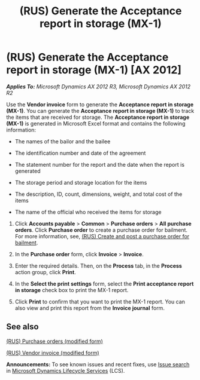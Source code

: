 ﻿---
title: (RUS) Generate the Acceptance report in storage (MX-1)
TOCTitle: (RUS) Generate the Acceptance report in storage (MX-1)
ms:assetid: ed72a9bc-d15e-4a89-aea1-f88d1b79b79c
ms:mtpsurl: https://technet.microsoft.com/en-us/library/JJ856186(v=AX.60)
ms:contentKeyID: 50407025
ms.date: 05/02/2014
mtps_version: v=AX.60
---

# (RUS) Generate the Acceptance report in storage (MX-1) [AX 2012]


_**Applies To:** Microsoft Dynamics AX 2012 R3, Microsoft Dynamics AX 2012 R2_

Use the **Vendor invoice** form to generate the **Acceptance report in storage (MX-1)**. You can generate the **Acceptance report in storage (MX-1)** to track the items that are received for storage. The **Acceptance report in storage (MX-1)** is generated in Microsoft Excel format and contains the following information:

  - The names of the bailor and the bailee

  - The identification number and date of the agreement

  - The statement number for the report and the date when the report is generated

  - The storage period and storage location for the items

  - The description, ID, count, dimensions, weight, and total cost of the items

  - The name of the official who received the items for storage

<!-- end list -->

1.  Click **Accounts payable** \> **Common** \> **Purchase orders** \> **All purchase orders**. Click **Purchase order** to create a purchase order for bailment. For more information, see, [(RUS) Create and post a purchase order for bailment](rus-create-and-post-a-purchase-order-for-bailment.md).

2.  In the **Purchase order** form, click **Invoice** \> **Invoice**.

3.  Enter the required details. Then, on the **Process** tab, in the **Process** action group, click **Print**.

4.  In the **Select the print settings** form, select the **Print acceptance report in storage** check box to print the MX-1 report.

5.  Click **Print** to confirm that you want to print the MX-1 report. You can also view and print this report from the **Invoice journal** form.

## See also

[(RUS) Purchase orders (modified form)](https://technet.microsoft.com/en-us/library/jj733294\(v=ax.60\))

[(RUS) Vendor invoice (modified form)](https://technet.microsoft.com/en-us/library/jj733265\(v=ax.60\))

  
**Announcements:** To see known issues and recent fixes, use [Issue search](http://go.microsoft.com/fwlink/?linkid=389258) in [Microsoft Dynamics Lifecycle Services](http://go.microsoft.com/fwlink/?linkid=306505) (LCS).

